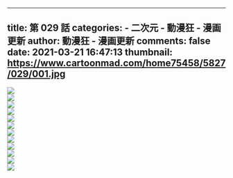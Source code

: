 
---
title: 第 029 話
categories: 
    - 二次元
    - 動漫狂 - 漫画更新
author: 動漫狂 - 漫画更新
comments: false
date: 2021-03-21 16:47:13
thumbnail: https://www.cartoonmad.com/home75458/5827/029/001.jpg
---

<div>   
<img src="https://www.cartoonmad.com/home75458/5827/029/001.jpg" referrerpolicy="no-referrer"><br><img src="https://www.cartoonmad.com/home75458/5827/029/002.jpg" referrerpolicy="no-referrer"><br><img src="https://www.cartoonmad.com/home75458/5827/029/003.jpg" referrerpolicy="no-referrer"><br><img src="https://www.cartoonmad.com/home75458/5827/029/004.jpg" referrerpolicy="no-referrer"><br><img src="https://www.cartoonmad.com/home75458/5827/029/005.jpg" referrerpolicy="no-referrer"><br><img src="https://www.cartoonmad.com/home75458/5827/029/006.jpg" referrerpolicy="no-referrer"><br><img src="https://www.cartoonmad.com/home75458/5827/029/007.jpg" referrerpolicy="no-referrer"><br><img src="https://www.cartoonmad.com/home75458/5827/029/008.jpg" referrerpolicy="no-referrer"><br><img src="https://www.cartoonmad.com/home75458/5827/029/009.jpg" referrerpolicy="no-referrer"><br><img src="https://www.cartoonmad.com/home75458/5827/029/010.jpg" referrerpolicy="no-referrer"><br><img src="https://www.cartoonmad.com/home75458/5827/029/011.jpg" referrerpolicy="no-referrer"><br><img src="https://www.cartoonmad.com/home75458/5827/029/012.jpg" referrerpolicy="no-referrer"><br>  
</div>
            